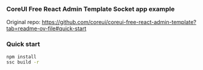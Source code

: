 ### CoreUI Free React Admin Template Socket app example

Original repo: https://github.com/coreui/coreui-free-react-admin-template?tab=readme-ov-file#quick-start

### Quick start

```bash
npm install
ssc build -r
```
